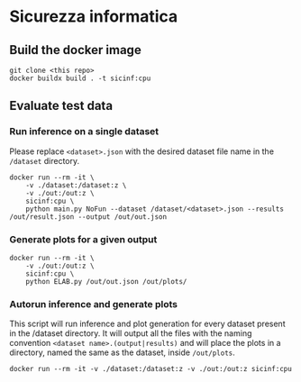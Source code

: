 # Sicurezza informatica

## Build the docker image

```
git clone <this repo>
docker buildx build . -t sicinf:cpu
```

## Evaluate test data
### Run inference on a single dataset
Please replace `<dataset>.json` with the desired dataset file name in the `/dataset` directory.
```
docker run --rm -it \
    -v ./dataset:/dataset:z \
    -v ./out:/out:z \
    sicinf:cpu \
    python main.py NoFun --dataset /dataset/<dataset>.json --results /out/result.json --output /out/out.json
```

### Generate plots for a given output
```
docker run --rm -it \
    -v ./out:/out:z \
    sicinf:cpu \
    python ELAB.py /out/out.json /out/plots/
```

### Autorun inference and generate plots 
This script will run inference and plot generation for every dataset present in the /dataset directory.
It will output all the files with the naming convention `<dataset name>.(output|results)` and will place
the plots in a directory, named the same as the dataset, inside `/out/plots`.

```
docker run --rm -it -v ./dataset:/dataset:z -v ./out:/out:z sicinf:cpu
```